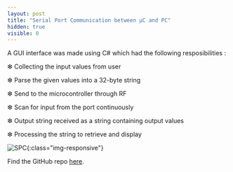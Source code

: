 ```yaml
---
layout: post
title: "Serial Port Communication between μC and PC"
hidden: true
visible: 0
---
```

A GUI interface was made using C# which had the following resposibilities :

❇ Collecting the input values from user

❇ Parse the given values into a 32-byte string

❇ Send to the microcontroller through RF

❇ Scan for input from the port continuously

❇ Output string received as a string containing output values

❇ Processing the string to retrieve and display

![SPC](/assets/spcimg.jpg){:class="img-responsive"}

Find the GitHub repo <a href="https://github.com/rounakdatta/serial-port-comm-gui">here</a>.